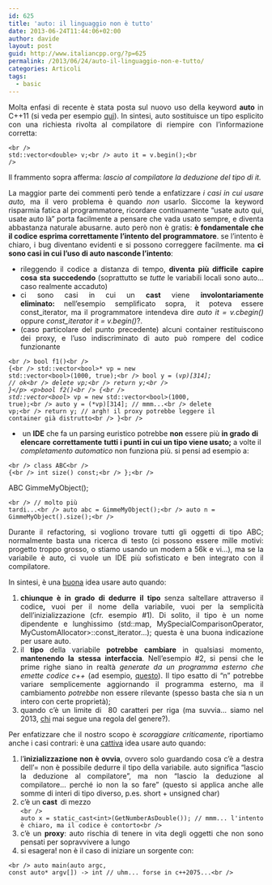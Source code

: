 ```yaml
---
id: 625
title: 'auto: il linguaggio non è tutto'
date: 2013-06-24T11:44:06+02:00
author: davide
layout: post
guid: http://www.italiancpp.org/?p=625
permalink: /2013/06/24/auto-il-linguaggio-non-e-tutto/
categories: Articoli
tags:
  - basic
---
```

<p style="text-align: justify;">
  Molta enfasi di recente è stata posta sul nuovo uso della keyword <strong>auto</strong> in C++11 (si veda per esempio <a title="qui" href="http://herbsutter.com/2013/06/05/gotw-92-auto-variables-part-1/">qui</a>). In sintesi, auto sostituisce un tipo esplicito con una richiesta rivolta al compilatore di riempire con l&#8217;informazione corretta:
</p>

<code lang="cpp" escaped="true">&lt;br />
std::vector&lt;double&gt; v;&lt;br />
auto it = v.begin();&lt;br />
</code>

<p style="text-align: justify;">
  Il frammento sopra afferma: <em>lascio al compilatore la deduzione del tipo di it.</em>
</p>

<p style="text-align: justify;">
  La maggior parte dei commenti però tende a enfatizzare <em>i casi in cui usare auto,</em> ma il vero problema è quando <em>non </em>usarlo. Siccome la keyword risparmia fatica al programmatore, ricordare continuamente &#8220;usate auto qui, usate auto là&#8221; porta facilmente a pensare che vada usato sempre, e diventa abbastanza naturale abusarne. auto però non è gratis: <strong>è fondamentale che il codice esprima correttamente l&#8217;intento del programmatore</strong>. se l&#8217;intento è chiaro, i bug diventano evidenti e si possono correggere facilmente. ma <strong>ci sono casi in cui l&#8217;uso di auto nasconde l&#8217;intento</strong>:
</p>

<ul style="text-align: justify;">
  <li>
    rileggendo il codice a distanza di tempo,<strong> diventa più difficile</strong> <strong>capire cosa</strong> <strong>sta</strong> <strong>succedendo</strong> (soprattutto se <em>tutte</em> le variabili locali sono auto&#8230; caso realmente accaduto)
  </li>
  <li>
    ci sono casi in cui un <strong>cast</strong> viene <strong>involontariamente</strong> <strong>eliminato: </strong>nell&#8217;esempio semplificato sopra, it poteva essere const_iterator, ma il programmatore intendeva dire <em>auto it = v.cbegin() </em>oppure <em>const_iterator it = v.begin()</em>?.
  </li>
  <li>
    (caso particolare del punto precedente) alcuni container restituiscono dei proxy, e l&#8217;uso indiscriminato di auto può rompere del codice funzionante
  </li>
</ul>

<code lang="cpp" escaped="true">&lt;br />
bool f1()&lt;br />
{&lt;br />
   std::vector&lt;bool&gt;* vp = new std::vector&lt;bool&gt;(1000, true);&lt;br />
   bool y = (*vp)[314]; // ok&lt;br />
   delete vp;&lt;br />
   return y;&lt;br />
}&lt;/p>
&lt;p>bool f2()&lt;br />
{&lt;br />
   std::vector&lt;bool&gt;* vp = new std::vector&lt;bool&gt;(1000, true);&lt;br />
   auto y = (*vp)[314]; // mmm...&lt;br />
   delete vp;&lt;br />
   return y; // argh! il proxy potrebbe leggere il container già distrutto&lt;br />
}&lt;br />
</code>

  *  un **IDE** che fa un parsing euristico potrebbe **non** essere più **in grado** **di** **elencare** **correttamente** **tutti** **i punti in cui un tipo viene usato;** a volte il _completamento automatico_ non funziona più. si pensi ad esempio a:

<code lang="cpp" escaped="true">&lt;br />
class ABC&lt;br />
{&lt;br />
   int size() const;&lt;br />
};&lt;br />
</code>

ABC GimmeMyObject();

<code lang="cpp" escaped="true">&lt;br />
// molto più tardi...&lt;br />
auto abc = GimmeMyObject();&lt;br />
auto n = GimmeMyObject().size();&lt;br />
</code>

<p style="text-align: justify;">
  Durante il refactoring, si vogliono trovare tutti gli oggetti di tipo ABC; normalmente basta una ricerca di testo (ci possono essere mille motivi: progetto troppo grosso, o stiamo usando un modem a 56k e vi&#8230;), ma se la variabile è auto, ci vuole un IDE più sofisticato e ben integrato con il compilatore.
</p>

<p style="text-align: justify;">
  In sintesi, <span style="line-height: 12px;">è una <span style="text-decoration: underline;">buona</span> idea usare auto quando:</span>
</p>

<ol style="text-align: justify;">
  <li>
    <strong>chiunque è in grado di dedurre il tipo </strong>senza saltellare attraverso il codice<strong>,</strong> vuoi per il nome della variabile, vuoi per la semplicità dell&#8217;inizializzazione (cfr. esempio #1). Di solito, il tipo è un nome dipendente e lunghissimo (std::map<std::string, std::list<double>, MySpecialComparisonOperator, MyCustomAllocator>::const_iterator&#8230;); questa è una buona indicazione per usare auto.
  </li>
  <li>
    il <strong>tipo</strong> della variabile <strong>potrebbe</strong> <strong>cambiare</strong> in qualsiasi momento, <strong>mantenendo</strong> <strong>la</strong> <strong>stessa</strong> <strong>interfaccia</strong>. Nell&#8217;esempio #2, si pensi che le prime righe siano in realtà <em>generate da un programma esterno che emette codice c++</em> (ad esempio, <a title="questo" href="http://code.google.com/p/protobuf/">questo</a>). Il tipo esatto di &#8220;n&#8221; potrebbe variare semplicemente aggiornando il programma esterno, ma il cambiamento <em>potrebbe</em> non essere rilevante (spesso basta che sia n un intero con certe proprietà);
  </li>
  <li>
    quando c&#8217;è un limite di  80 caratteri per riga (ma suvvia&#8230; siamo nel 2013, <a title="chi mai" href="http://google-styleguide.googlecode.com/svn/trunk/cppguide.xml#Line_Length">chi</a> mai segue una regola del genere?).
  </li>
</ol>

<p style="text-align: justify;">
  Per enfatizzare che il nostro scopo è <em>scoraggiare criticamente</em>, riportiamo anche i casi contrari: è una <span style="text-decoration: underline;">cattiva</span> idea usare auto quando:
</p>

<ol style="text-align: justify;">
  <li>
    l&#8217;<strong>inizializzazione non è ovvia</strong>, ovvero solo guardando cosa c&#8217;è a destra dell&#8217;= non è possibile dedurre il tipo della variabile. auto significa &#8220;lascio la deduzione al compilatore&#8221;, ma non &#8220;lascio la deduzione al compilatore&#8230; perché io non la so fare&#8221; (questo si applica anche alle somme di interi di tipo diverso, p.es. short + unsigned char)
  </li>
  <li>
    c&#8217;è un <strong>cast  </strong>di mezzo<br /> <code lang="cpp" escaped="true">&lt;br />
auto x = static_cast&lt;int&gt;(GetNumberAsDouble()); // mmm... l'intento è chiaro, ma il codice è contorto&lt;br />
</code>
  </li>
  <li>
    c&#8217;è un <strong>proxy</strong>: auto rischia di tenere in vita degli oggetti che non sono pensati per sopravvivere a lungo
  </li>
  <li>
    <span style="line-height: 12px;">si esagera! non è il caso di iniziare un sorgente con:</span>
  </li>
</ol>

<code lang="cpp" escaped="true">&lt;br />
auto main(auto argc, const auto* argv[]) -&gt; int // uhm... forse in c++2075...&lt;br />
</code>

<p class="lang:c++ decode:true">